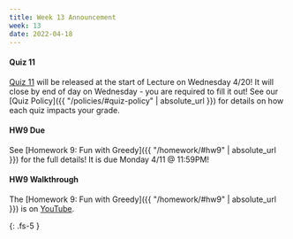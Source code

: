 ```yaml
---
title: Week 13 Announcement
week: 13
date: 2022-04-18
---
```


#### Quiz 11
[Quiz 11](#) will be released at the start of Lecture on Wednesday 4/20! It will close by end of day on Wednesday - you are required to fill it out! See our [Quiz Policy]({{ "/policies/#quiz-policy" | absolute_url }}) for details on how each quiz impacts your grade.


#### HW9 Due
See [Homework 9: Fun with Greedy]({{ "/homework/#hw9" | absolute_url }}) for the full details! It is due Monday 4/11 @ 11:59PM!

#### HW9 Walkthrough
The [Homework 9: Fun with Greedy]({{ "/homework/#hw9" | absolute_url }}) is on [YouTube](https://youtu.be/VjlGCYCKs14).


{: .fs-5 }